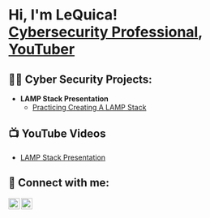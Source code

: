 <h1>Hi, I'm LeQuica! <br/><a href="https://www.linkedin.com/in/lequicsa/">Cybersecurity Professional</a>, <a href="https://www.youtube.com/c/joshmadakor">YouTuber</a></h1>

<h2>👨‍💻 Cyber Security Projects:</h2>

- <b>LAMP Stack Presentation</b>
  - [Practicing Creating A LAMP Stack](https://github.com/LeQuica/LAMPSTACKLAB)


<h2>📺 YouTube Videos</h2>

- [LAMP Stack Presentation](https://youtu.be/ktxU75eUbDM)


<h2> 🤳 Connect with me:</h2>

[<img align="left" alt="LeQuicsaHarris | YouTube" width="22px" src="https://cdn.jsdelivr.net/npm/simple-icons@v3/icons/youtube.svg" />][youtube]

[<img align="left" alt="LeQuicsaHarris | LinkedIn" width="22px" src="https://cdn.jsdelivr.net/npm/simple-icons@v3/icons/linkedin.svg" />][linkedin]



[youtube]: https://www.youtube.com/@lharris
[linkedin]: https://linkedin.com/in/lequicsa

